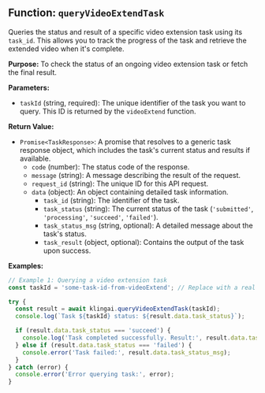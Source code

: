 ## Function: `queryVideoExtendTask`

Queries the status and result of a specific video extension task using its `task_id`. This allows you to track the progress of the task and retrieve the extended video when it's complete.

**Purpose:**
To check the status of an ongoing video extension task or fetch the final result.

**Parameters:**

- `taskId` (string, required): The unique identifier of the task you want to query. This ID is returned by the `videoExtend` function.

**Return Value:**

- `Promise<TaskResponse>`: A promise that resolves to a generic task response object, which includes the task's current status and results if available.
  - `code` (number): The status code of the response.
  - `message` (string): A message describing the result of the request.
  - `request_id` (string): The unique ID for this API request.
  - `data` (object): An object containing detailed task information.
    - `task_id` (string): The identifier of the task.
    - `task_status` (string): The current status of the task (`'submitted'`, `'processing'`, `'succeed'`, `'failed'`).
    - `task_status_msg` (string, optional): A detailed message about the task's status.
    - `task_result` (object, optional): Contains the output of the task upon success.

**Examples:**

```typescript
// Example 1: Querying a video extension task
const taskId = 'some-task-id-from-videoExtend'; // Replace with a real task ID

try {
  const result = await klingai.queryVideoExtendTask(taskId);
  console.log(`Task ${taskId} status: ${result.data.task_status}`);

  if (result.data.task_status === 'succeed') {
    console.log('Task completed successfully. Result:', result.data.task_result);
  } else if (result.data.task_status === 'failed') {
    console.error('Task failed:', result.data.task_status_msg);
  }
} catch (error) {
  console.error('Error querying task:', error);
}
```